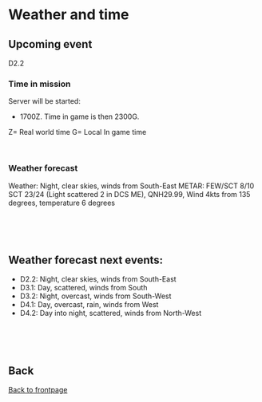 # Weather and time

## Upcoming event
D2.2

### Time in mission
Server will be started:
- 1700Z. Time in game is then 2300G. 


Z= Real world time
G= Local In game time

<br>

### Weather forecast
Weather: Night, clear skies, winds from South-East
METAR: FEW/SCT 8/10 SCT 23/24 (Light scattered 2 in DCS ME), QNH29.99, Wind 4kts from 135 degrees, temperature 6 degrees


<br>
<br>
<br>


## Weather forecast next events:
- D2.2: Night, clear skies, winds from South-East
- D3.1: Day, scattered, winds from South
- D3.2: Night, overcast, winds from South-West
- D4.1: Day, overcast, rain, winds from West
- D4.2: Day into night, scattered, winds from North-West

<br>
<br>
<br>



## Back
[Back to frontpage](https://132nd-vwing.github.io/OPAC-Brief/)

